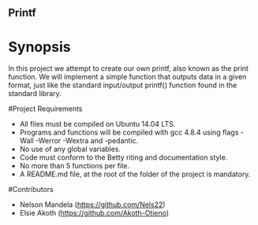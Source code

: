 ## Printf

# Synopsis
In this project we attempt to create our own printf, also known as the print function. We will implement a simple function that outputs data in a given format, just like the standard input/output printf() function found in the standard library.

#Project Requirements
* All files must be compiled on Ubuntu 14.04 LTS.
* Programs and functions will be compiled with gcc 4.8.4 using flags -Wall -Werror -Wextra and -pedantic.
* No use of any global variables.
* Code must conform to the Betty riting and documentation style.
* No more than 5 functions per file.
* A README.md file, at the root of the folder of the project is mandatory.

#Contributors
* Nelson Mandela (https://github.com/Nels22)
* Elsie Akoth (https://github.com/Akoth-Otieno)
